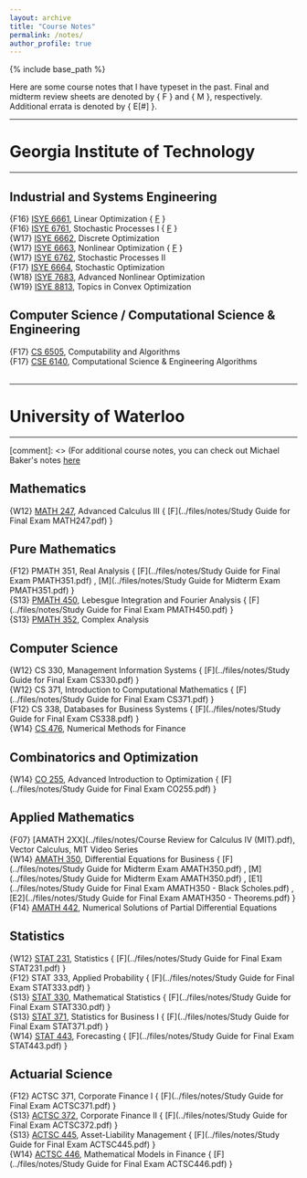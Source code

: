 ```yaml
---
layout: archive
title: "Course Notes"
permalink: /notes/
author_profile: true
---
```


{% include base_path %}

Here are some course notes that I have typeset in the past. Final and midterm review sheets are denoted by { F } and { M }, respectively. Additional errata is denoted by { E[#] }.

---
# **Georgia Institute of Technology** #
---

Industrial and Systems Engineering
---

{F16}   [ISYE 6661](../files/notes/isye6661_CouseNotes_F16.pdf), Linear Optimization { [F](../files/notes/isye6661_final_studysheet.pdf) }  
{F16}   [ISYE 6761](../files/notes/isye6761_CouseNotes_F16.pdf), Stochastic Processes I  { [F](../files/notes/isye6761_final_studysheet.pdf) }  
{W17}   [ISYE 6662](../files/notes/isye6662_CouseNotes_W17.pdf), Discrete Optimization  
{W17}   [ISYE 6663](../files/notes/isye6663_CouseNotes_W17.pdf), Nonlinear Optimization  { [F](../files/notes/isye6663_final_studysheet.pdf) }  
{W17}   [ISYE 6762](../files/notes/isye6762_CouseNotes_W17.pdf), Stochastic Processes II  
{F17}   [ISYE 6664](../files/notes/isye6664_CouseNotes_F17.pdf), Stochastic Optimization  
{W18}   [ISYE 7683](../files/notes/isye7683_CouseNotes_W18.pdf), Advanced Nonlinear Optimization  
{W19}   [ISYE 8813](../files/notes/isye8813_MON_CouseNotes_W19.pdf), Topics in Convex Optimization  

Computer Science / Computational Science & Engineering
---

{F17}   [CS 6505](../files/notes/cs6505_CouseNotes_F17.pdf), Computability and Algorithms  
{F17}   [CSE 6140](../files/notes/cse6140_CouseNotes_F17.pdf), Computational Science & Engineering Algorithms
<br/>
<br/>

---
# **University of Waterloo** #
---

[comment]: <> (For additional course notes, you can check out Michael Baker's notes [here](http://triple-involution.blogspot.ca/p/notes.html)

Mathematics
-----

{W12}   [MATH 247](../files/notes/math247_CouseNotes_W12.pdf), Advanced Calculus III  { [F](../files/notes/Study Guide for Final Exam MATH247.pdf) } 

Pure Mathematics
-----

{F12}   PMATH 351, Real Analysis  { [F](../files/notes/Study Guide for Final Exam PMATH351.pdf) , [M](../files/notes/Study Guide for Midterm Exam PMATH351.pdf) }  
{S13}   [PMATH 450](../files/notes/pmath450_CouseNotes_S13.pdf), Lebesgue Integration and Fourier Analysis  { [F](../files/notes/Study Guide for Final Exam PMATH450.pdf) }  
{S13}   [PMATH 352](../files/notes/pmath352_CouseNotes_S13.pdf), Complex Analysis  

Computer Science
-----

{W12}   CS 330, Management Information Systems  { [F](../files/notes/Study Guide for Final Exam CS330.pdf) }  
{W12}   CS 371, Introduction to Computational Mathematics { [F](../files/notes/Study Guide for Final Exam CS371.pdf) }  
{F12}   CS 338, Databases for Business Systems  { [F](../files/notes/Study Guide for Final Exam CS338.pdf) }   
{W14}   [CS 476](../files/notes/cs476_CouseNotes_W14.pdf), Numerical Methods for Finance

Combinatorics and Optimization
-----

{W14} [CO 255](../files/notes/co255_CouseNotes_W14.pdf), Advanced Introduction to Optimization  { [F](../files/notes/Study Guide for Final Exam CO255.pdf) }  

Applied Mathematics
-----

{F07} [AMATH 2XX](../files/notes/Course Review for Calculus IV (MIT).pdf), Vector Calculus, MIT Video Series  
{W14} [AMATH 350](../files/notes/amath350_CouseNotes_W14.pdf), Differential Equations for Business  { [F](../files/notes/Study Guide for Midterm Exam AMATH350.pdf) , [M](../files/notes/Study Guide for Midterm Exam AMATH350.pdf) , [E1](../files/notes/Study Guide for Final Exam AMATH350 - Black Scholes.pdf) , [E2](../files/notes/Study Guide for Final Exam AMATH350 - Theorems.pdf) }   
{F14} [AMATH 442](../files/notes/amath442_CouseNotes_F14.pdf), Numerical Solutions of Partial Differential Equations  

Statistics
-----

{W12} [STAT 231](../files/notes/stat231_CouseNotes_W12.pdf), Statistics  { [F](../files/notes/Study Guide for Final Exam STAT231.pdf) }  
{F12} STAT 333, Applied Probability  { [F](../files/notes/Study Guide for Final Exam STAT333.pdf) }  
{S13} [STAT 330](../files/notes/stat330_CouseNotes_S13.pdf), Mathematical Statistics  { [F](../files/notes/Study Guide for Final Exam STAT330.pdf) }  
{S13} [STAT 371](../files/notes/stat371_CouseNotes_S13.pdf), Statistics for Business I  { [F](../files/notes/Study Guide for Final Exam STAT371.pdf) }  
{W14} [STAT 443](../files/notes/stat443_CouseNotes_W14.pdf), Forecasting  { [F](../files/notes/Study Guide for Final Exam STAT443.pdf) }  

Actuarial Science
-----

{F12} ACTSC 371, Corporate Finance I  { [F](../files/notes/Study Guide for Final Exam ACTSC371.pdf) }  
{S13} [ACTSC 372](../files/notes/actsc372_CouseNotes_S13.pdf), Corporate Finance II  { [F](../files/notes/Study Guide for Final Exam ACTSC372.pdf) }  
{S13} [ACTSC 445](../files/notes/actsc445_CouseNotes_S13.pdf), Asset-Liability Management  { [F](../files/notes/Study Guide for Final Exam ACTSC445.pdf) }  
{W14} [ACTSC 446](../files/notes/actsc446_CouseNotes_W14.pdf), Mathematical Models in Finance  { [F](../files/notes/Study Guide for Final Exam ACTSC446.pdf) }  
